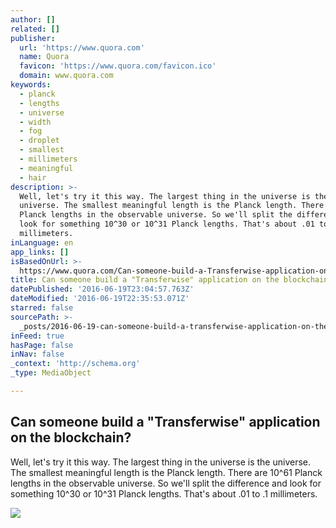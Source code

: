 ```yaml
---
author: []
related: []
publisher:
  url: 'https://www.quora.com'
  name: Quora
  favicon: 'https://www.quora.com/favicon.ico'
  domain: www.quora.com
keywords:
  - planck
  - lengths
  - universe
  - width
  - fog
  - droplet
  - smallest
  - millimeters
  - meaningful
  - hair
description: >-
  Well, let's try it this way. The largest thing in the universe is the
  universe. The smallest meaningful length is the Planck length. There are 10^61
  Planck lengths in the observable universe. So we'll split the difference and
  look for something 10^30 or 10^31 Planck lengths. That's about .01 to .1
  millimeters.
inLanguage: en
app_links: []
isBasedOnUrl: >-
  https://www.quora.com/Can-someone-build-a-Transferwise-application-on-the-blockchain
title: Can someone build a "Transferwise" application on the blockchain?
datePublished: '2016-06-19T23:04:57.763Z'
dateModified: '2016-06-19T22:35:53.071Z'
starred: false
sourcePath: >-
  _posts/2016-06-19-can-someone-build-a-transferwise-application-on-the-blockc.md
inFeed: true
hasPage: false
inNav: false
_context: 'http://schema.org'
_type: MediaObject

---
```

<article style=""><h1>Can someone build a "Transferwise" application on the blockchain?</h1><p>Well, let's try it this way. The largest thing in the universe is the universe. The smallest meaningful length is the Planck length. There are 10^61 Planck lengths in the observable universe. So we'll split the difference and look for something 10^30 or 10^31 Planck lengths. That's about .01 to .1 millimeters.</p><img src="https://qsf.ec.quoracdn.net/-images.new_grid.fb_share_default.pnge6dde9cfa6e03c43.png" /></article>